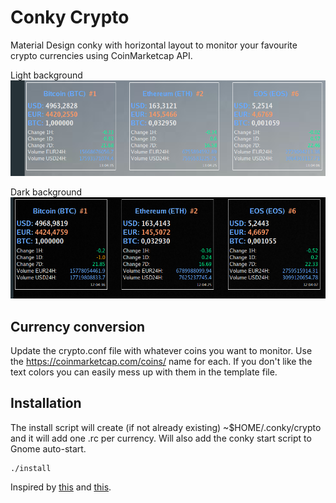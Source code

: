 Conky Crypto
=============

Material Design conky with horizontal layout to monitor your favourite crypto currencies using CoinMarketcap API.

Light background
![alt text](conky2.png "Conky on light desktop background")

Dark background
![alt text](conky.png "Conky on dark desktop background")

## Currency conversion

Update the crypto.conf file with whatever coins you want to monitor. Use the https://coinmarketcap.com/coins/ name for each.
If you don't like the text colors you can easily mess up with them in the template file.

## Installation

The install script will create (if not already existing) ~$HOME/.conky/crypto and it will add one .rc per currency. Will also add the conky start script to Gnome auto-start.

```
./install
```

Inspired by [this](http://www.omgubuntu.co.uk/2013/05/google-now-themed-conky-for-ubuntu-desktop) and [this](https://www.omgubuntu.co.uk/2016/02/run-multiple-conky-scripts-same-session).
